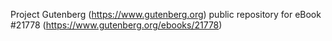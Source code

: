 Project Gutenberg (https://www.gutenberg.org) public repository for eBook #21778 (https://www.gutenberg.org/ebooks/21778)
